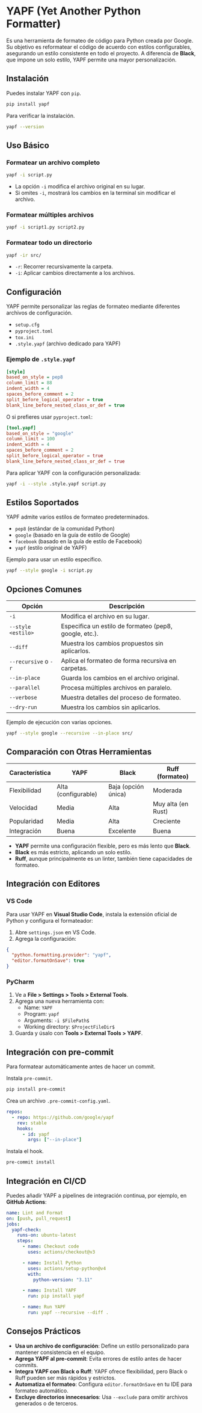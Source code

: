 # **YAPF (Yet Another Python Formatter)**

Es una herramienta de formateo de código para Python creada por Google. Su objetivo es reformatear el código de acuerdo con estilos configurables, asegurando un estilo consistente en todo el proyecto. A diferencia de **Black**, que impone un solo estilo, YAPF permite una mayor personalización.

## **Instalación**

Puedes instalar YAPF con `pip`.

```bash
pip install yapf
```

Para verificar la instalación.

```bash
yapf --version
```

## **Uso Básico**

### **Formatear un archivo completo**

```bash
yapf -i script.py
```

- La opción `-i` modifica el archivo original en su lugar.
- Si omites `-i`, mostrará los cambios en la terminal sin modificar el archivo.

### **Formatear múltiples archivos**

```bash
yapf -i script1.py script2.py
```

### **Formatear todo un directorio**

```bash
yapf -ir src/
```

- `-r`: Recorrer recursivamente la carpeta.
- `-i`: Aplicar cambios directamente a los archivos.

## **Configuración**

YAPF permite personalizar las reglas de formateo mediante diferentes archivos de configuración.

- `setup.cfg`
- `pyproject.toml`
- `tox.ini`
- `.style.yapf` (archivo dedicado para YAPF)

### **Ejemplo de `.style.yapf`**

```ini
[style]
based_on_style = pep8
column_limit = 88
indent_width = 4
spaces_before_comment = 2
split_before_logical_operator = true
blank_line_before_nested_class_or_def = true
```

O si prefieres usar `pyproject.toml`:

```toml
[tool.yapf]
based_on_style = "google"
column_limit = 100
indent_width = 4
spaces_before_comment = 2
split_before_logical_operator = true
blank_line_before_nested_class_or_def = true
```

Para aplicar YAPF con la configuración personalizada:

```bash
yapf -i --style .style.yapf script.py
```

## **Estilos Soportados**

YAPF admite varios estilos de formateo predeterminados.

- `pep8` (estándar de la comunidad Python)
- `google` (basado en la guía de estilo de Google)
- `facebook` (basado en la guía de estilo de Facebook)
- `yapf` (estilo original de YAPF)

Ejemplo para usar un estilo específico.

```bash
yapf --style google -i script.py
```

## **Opciones Comunes**

| Opción               | Descripción                                            |
| -------------------- | ------------------------------------------------------ |
| `-i`                 | Modifica el archivo en su lugar.                       |
| `--style <estilo>`   | Especifica un estilo de formateo (pep8, google, etc.). |
| `--diff`             | Muestra los cambios propuestos sin aplicarlos.         |
| `--recursive` o `-r` | Aplica el formateo de forma recursiva en carpetas.     |
| `--in-place`         | Guarda los cambios en el archivo original.             |
| `--parallel`         | Procesa múltiples archivos en paralelo.                |
| `--verbose`          | Muestra detalles del proceso de formateo.              |
| `--dry-run`          | Muestra los cambios sin aplicarlos.                    |

Ejemplo de ejecución con varias opciones.

```bash
yapf --style google --recursive --in-place src/
```

## **Comparación con Otras Herramientas**

| Característica | YAPF                | Black               | Ruff (formateo)    |
| -------------- | ------------------- | ------------------- | ------------------ |
| Flexibilidad   | Alta (configurable) | Baja (opción única) | Moderada           |
| Velocidad      | Media               | Alta                | Muy alta (en Rust) |
| Popularidad    | Media               | Alta                | Creciente          |
| Integración    | Buena               | Excelente           | Buena              |

- **YAPF** permite una configuración flexible, pero es más lento que **Black**.
- **Black** es más estricto, aplicando un solo estilo.
- **Ruff**, aunque principalmente es un linter, también tiene capacidades de formateo.

## **Integración con Editores**

### **VS Code**

Para usar YAPF en **Visual Studio Code**, instala la extensión oficial de Python y configura el formateador:

1. Abre `settings.json` en VS Code.
2. Agrega la configuración:

```json
{
  "python.formatting.provider": "yapf",
  "editor.formatOnSave": true
}
```

### **PyCharm**

1. Ve a **File > Settings > Tools > External Tools**.
2. Agrega una nueva herramienta con:
   - Name: `YAPF`
   - Program: `yapf`
   - Arguments: `-i $FilePath$`
   - Working directory: `$ProjectFileDir$`
3. Guarda y úsalo con **Tools > External Tools > YAPF**.

## **Integración con pre-commit**

Para formatear automáticamente antes de hacer un commit.

Instala `pre-commit`.

```bash
pip install pre-commit
```

Crea un archivo `.pre-commit-config.yaml`.

```yaml
repos:
  - repo: https://github.com/google/yapf
    rev: stable
    hooks:
      - id: yapf
        args: ["--in-place"]
```

Instala el hook.

```bash
pre-commit install
```

## **Integración en CI/CD**

Puedes añadir YAPF a pipelines de integración continua, por ejemplo, en **GitHub Actions**:

```yaml
name: Lint and Format
on: [push, pull_request]
jobs:
  yapf-check:
    runs-on: ubuntu-latest
    steps:
      - name: Checkout code
        uses: actions/checkout@v3

      - name: Install Python
        uses: actions/setup-python@v4
        with:
          python-version: "3.11"

      - name: Install YAPF
        run: pip install yapf

      - name: Run YAPF
        run: yapf --recursive --diff .
```

## **Consejos Prácticos**

- **Usa un archivo de configuración**: Define un estilo personalizado para mantener consistencia en el equipo.
- **Agrega YAPF al pre-commit**: Evita errores de estilo antes de hacer commits.
- **Integra YAPF con Black o Ruff**: YAPF ofrece flexibilidad, pero Black o Ruff pueden ser más rápidos y estrictos.
- **Automatiza el formateo**: Configura `editor.formatOnSave` en tu IDE para formateo automático.
- **Excluye directorios innecesarios**: Usa `--exclude` para omitir archivos generados o de terceros.
